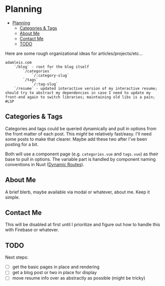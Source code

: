 # Planning

- [Planning](#planning)
  - [Categories & Tags](#categories--tags)
  - [About Me](#about-me)
  - [Contact Me](#contact-me)
  - [TODO](#todo)

Here are some rough organizational ideas for articles/projects/etc…

```
adamleis.com
    `/blog` - root for the blog itself
        `/categories`
            `/:category-slug`
        `/tags`
            `/:tag-slug`
    `/resume` - updated interactive version of my interactive resume; should try to abstract my dependencies in case I need to update my front-end again to switch libraries; maintaining old libs is a pain; #LSP
```

## Categories & Tags

Categories and tags could be queried dynamically and pull in options from the front matter of each post. This *might* be relatively fast/easy. I'll need some posts to make that clearer. Maybe add these two after I've been posting for a bit.

Both will use a component page (e.g. `categories.vue` and `tags.vue`) as their base to pull in options. The variable part is handled by component naming conventions in Nuxt ([Dynamic Routes](https://nuxtjs.org/docs/features/file-system-routing/#dynamic-routes)).

## About Me

A brief blerb, maybe available via modal or whatever, about me. Keep it simple.

## Contact Me

This will be disabled at first until I prioritize and figure out how to handle this with Firebase or whatever.

## TODO

Next steps:
- [ ] get the basic pages in place and rendering
- [ ] get a blog post or two in place for display
- [ ] move resume info over as abstractly as possible (might be tricky)
